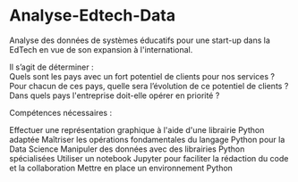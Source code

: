 # Analyse-Edtech-Data
Analyse des données de systèmes éducatifs pour une start-up dans la EdTech en vue de son expansion à l'international.  

Il s’agit de déterminer :  
Quels sont les pays avec un fort potentiel de clients pour nos services ? 
Pour chacun de ces pays, quelle sera l’évolution de ce potentiel de clients ? 
Dans quels pays l'entreprise doit-elle opérer en priorité ?   

Compétences nécessaires  :  

Effectuer une représentation graphique à l'aide d'une librairie Python adaptée 
Maîtriser les opérations fondamentales du langage Python pour la Data Science 
Manipuler des données avec des librairies Python spécialisées 
Utiliser un notebook Jupyter pour faciliter la rédaction du code et la collaboration 
Mettre en place un environnement Python
